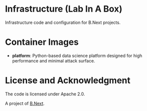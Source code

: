 # Infrastructure (Lab In A Box)

Infrastructure code and configuration for B.Next projects.

# Container Images

* **platform**: Python-based data science platform designed for high performance and minimal attack surface.

# License and Acknowledgment

The code is licensed under Apache 2.0.

A project of [B.Next](http://www.bnext.org/).
